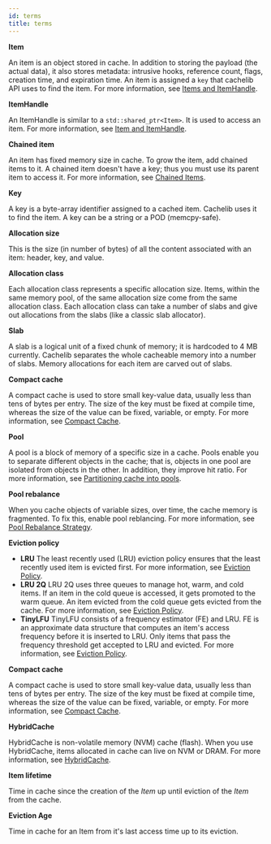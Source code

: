 ```yaml
---
id: terms
title: terms
---
```


**Item**


An item is an object stored in cache. In addition to storing the payload (the
actual data), it also stores metadata: intrusive hooks, reference count, flags,
creation time, and expiration time. An item is assigned a `key` that
cachelib API uses to find the item. For more information, see
[Items and ItemHandle](Item_and_ItemHandle/).


**ItemHandle**


An ItemHandle is similar to a `std::shared_ptr<Item>`. It is used to
access an item. For more information, see [Item and
ItemHandle](Item_and_ItemHandle/ ).


**Chained item**


An item has fixed memory size in cache. To grow the item, add chained items to it. A chained item doesn't have a key; thus you must use its parent item to access it. For more information, see [Chained Items](chained_items/ ).



**Key**



A key is a byte-array identifier assigned to a cached item. Cachelib uses it to find the item. A key can be a string or a POD (memcpy-safe).


**Allocation size**


This is the size (in number of bytes) of all the content associated with an item: header, key, and value.


**Allocation class**


Each allocation class represents a specific allocation size. Items, within the same memory pool, of the same allocation size come from the same allocation class. Each allocation class can take a number of slabs and give out allocations from the slabs (like a classic slab allocator).


**Slab**


A slab is a logical unit of a fixed chunk of memory; it is hardcoded to 4 MB currently. Cachelib separates the whole cacheable memory into a number of slabs. Memory allocations for each item are carved out of slabs.


**Compact cache**


A compact cache is used to store small key-value data, usually less than tens of bytes per entry. The size of the key must be fixed at compile time, whereas the size of the value can be fixed, variable, or empty. For more information, see [Compact Cache](Cachelib-tutorial/compact-cache/ ).




**Pool**


A pool is a block of memory of a specific size in a cache. Pools enable you to separate different objects in the cache; that is, objects in one pool are isolated from objects in the other. In addition, they improve hit ratio. For more information, see [Partitioning cache into pools](Partition_cache_into_pools/ ).


**Pool rebalance**


When you cache objects of variable sizes, over time, the cache memory is fragmented. To fix this, enable pool reblancing. For more information, see [Pool Rebalance Strategy](pool_rebalance_strategy/ ).


**Eviction policy**

* **LRU**
The least recently used (LRU) eviction policy ensures that the least recently used item is evicted first. For more information, see [Eviction Policy](eviction_policy/ ).
* **LRU 2Q**
LRU 2Q uses three queues to manage hot, warm, and cold items. If an item in the cold queue is accessed, it gets promoted to the warm queue. An item evicted from the cold queue gets evicted from the cache. For more information, see [Eviction Policy](eviction_policy/ ).
* **TinyLFU**
TinyLFU consists of a frequency estimator (FE) and LRU. FE is an approximate data structure that computes an item's access frequency before it is inserted to LRU. Only items that pass the frequency threshold get accepted to LRU and evicted. For more information, see [Eviction Policy](eviction_policy/ ).

**Compact cache**


A compact cache is used to store small key-value data, usually less than tens of bytes per entry. The size of the key must be fixed at compile time, whereas the size of the value can be fixed, variable, or empty. For more information, see [Compact Cache](Cachelib-tutorial/compact-cache/ ).


**HybridCache**


HybridCache is non-volatile memory (NVM) cache (flash). When you use HybridCache, items allocated in cache can live on NVM or DRAM. For more information, see [HybridCache](HybridCache/ ).



**Item lifetime**

Time in cache since the creation of the *Item* up until eviction of the *Item* from the cache.


**Eviction Age**

Time in cache for an Item  from it's last access time up to its eviction.
